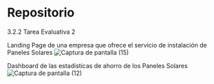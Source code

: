 # Repositorio

3.2.2 Tarea Evaluativa 2

Landing Page de una empresa que ofrece el servicio de instalación de Paneles Solares
![Captura de pantalla (15)](https://github.com/marianaagrcg/TC2005B.A01/assets/113316842/23869ca3-997e-4f1b-9c4d-672471d24913)

Dashboard de las estadisticas de ahorro de los Paneles Solares
![Captura de pantalla (12)](https://github.com/marianaagrcg/TC2005B.A01/assets/113316842/454301cb-5ccd-42d0-ad66-bf3c8f943bf5)
